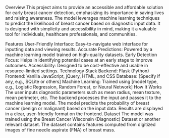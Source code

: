 Overview
This project aims to provide an accessible and affordable solution for early breast cancer detection, emphasizing its importance in saving lives and raising awareness. The model leverages machine learning techniques to predict the likelihood of breast cancer based on diagnostic input data. It is designed with simplicity and accessibility in mind, making it a valuable tool for individuals, healthcare professionals, and communities.

Features
User-Friendly Interface: Easy-to-navigate web interface for inputting data and viewing results.
Accurate Predictions: Powered by a machine learning model trained on high-quality datasets.
Early Detection Focus: Helps in identifying potential cases at an early stage to improve outcomes.
Accessibility: Designed to be cost-effective and usable in resource-limited settings.
Technology Stack
Backend: Flask (Python)
Frontend: Vanilla JavaScript, jQuery, HTML, and CSS
Database: [Specify if any, e.g., SQLite or others]
Machine Learning: Trained using [model type, e.g., Logistic Regression, Random Forest, or Neural Network]
How It Works
The user inputs diagnostic parameters such as mean radius, mean texture, mean perimeter, etc.
The backend processes the input and passes it to the machine learning model.
The model predicts the probability of breast cancer (benign or malignant) based on the input data.
Results are displayed in a clear, user-friendly format on the frontend.
Dataset
The model was trained using the Breast Cancer Wisconsin (Diagnostic) Dataset or another relevant dataset. The dataset contains features computed from digitized images of fine needle aspirate (FNA) of breast mass.
